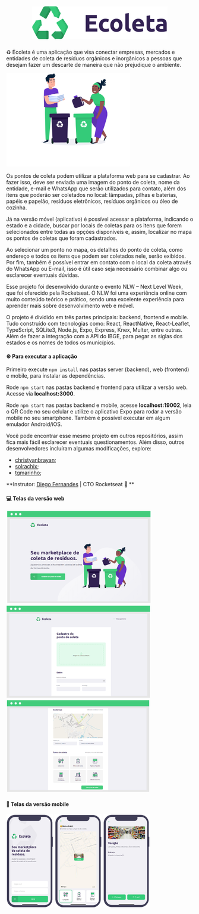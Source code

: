 <h1 align="center">
<img alt="ecoleta" title="" src="web/src/assets/logo.svg">
</h1>

♻️ Ecoleta é uma aplicação que visa conectar empresas, mercados e entidades de coleta de resíduos orgânicos e inorgânicos a pessoas que desejam fazer um descarte de maneira que não prejudique o ambiente.

<img src="web/src/assets/home-background.svg" alt="ecoleta" height="250"> 

Os pontos de coleta podem utilizar a plataforma web para se cadastrar. Ao fazer isso, deve ser enviada uma imagem do ponto de coleta, nome da entidade, e-mail e WhatsApp que serão utilizados para contato, além dos itens que poderão ser coletados no local: lâmpadas, pilhas e baterias, papéis e papelão, resíduos eletrônicos, resíduos orgânicos ou óleo de cozinha.

Já na versão móvel (aplicativo) é possível acessar a plataforma, indicando o estado e a cidade, buscar por locais de coletas para os itens que forem selecionados entre todas as opções disponíveis e, assim, localizar no mapa os pontos de coletas que foram cadastrados.

Ao selecionar um ponto no mapa, os detalhes do ponto de coleta, como endereço e todos os itens que podem ser coletados nele, serão exibidos. Por fim, também é possível entrar em contato com o local da coleta através do WhatsApp ou E-mail, isso é útil caso seja necessário combinar algo ou esclarecer eventuais dúvidas.

Esse projeto foi desenvolvido durante o evento NLW – Next Level Week, que foi oferecido pela Rocketseat. O NLW foi uma experiência online com muito conteúdo teórico e prático, sendo uma excelente experiência para aprender mais sobre desenvolvimento web e móvel.

O projeto é dividido em três partes principais: backend, frontend e mobile. Tudo construído com tecnologias como: React, ReactNative, React-Leaflet, TypeScript, SQLite3, Node.js, Expo, Express, Knex, Multer, entre outras. Além de fazer a integração com a API do IBGE, para pegar as siglas dos estados e os nomes de todos os municípios.




#### ⚙️ Para executar a aplicação

Primeiro execute ```npm install``` nas pastas server (backend), web (frontend) e mobile, para instalar as dependências.

Rode ```npm start``` nas pastas backend e frontend para utilizar a versão web. Acesse via **localhost:3000**.

Rode ```npm start``` nas pastas backend e mobile, acesse **localhost:19002**, leia o QR Code no seu celular e utilize o aplicativo Expo para rodar a versão mobile no seu smartphone. Também é possível executar em algum emulador Android/iOS.

Você pode encontrar esse mesmo projeto em outros repositórios, assim fica mais fácil esclarecer eventuais questionamentos. Além disso, outros desenvolvedores incluíram algumas modificações, explore:
- <a href="https://github.com/christyanbrayan/ecoleta" target="_blank">christyanbrayan</a>;
- <a href="https://github.com/solrachix/Ecoleta" target="_blank">solrachix</a>;
- <a href="https://github.com/tgmarinho/Ecoleta" target="_blank">tgmarinho</a>;


**Instrutor: [Diego Fernandes](https://github.com/diego3g) | CTO Rocketseat 🚀 **

#### 💻 Telas da versão web
<img src="telas/tela1.png" alt="ecoleta" height="250"> 
<img src="telas/tela2.png" alt="ecoleta" height="250"> 
<img src="telas/tela3.png" alt="ecoleta" height="250"> 

#### 📱 Telas da versão mobile
<img src="telas/tela1m.png" alt="ecoleta" height="250"> 
<img src="telas/tela2m.png" alt="ecoleta" height="250"> 
<img src="telas/tela3m.png" alt="ecoleta" height="250"> 
